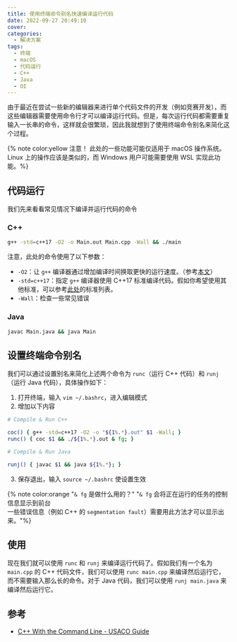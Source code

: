 ```yaml
---
title: 使用终端命令别名快速编译运行代码
date: 2022-09-27 20:49:10
cover:
categories:
  - 解决方案
tags:
  - 终端
  - macOS
  - 代码运行
  - C++
  - Java
  - OI
---
```


由于最近在尝试一些新的编辑器来进行单个代码文件的开发（例如竞赛开发），而这些编辑器需要使用命令行才可以编译运行代码。但是，每次运行代码都需要重复输入一长串的命令，这样就会很繁琐，因此我就想到了使用终端命令别名来简化这个过程。

<!-- more -->

{% note color:yellow 注意！ 此处的一些功能可能仅适用于 macOS 操作系统。Linux 上的操作应该是类似的，而 Windows 用户可能需要使用 WSL 实现此功能。%}

## 代码运行

我们先来看看常见情况下编译并运行代码的命令

### C++

```bash
g++ -std=c++17 -O2 -o Main.out Main.cpp -Wall && ./main
```

注意，此处的命令使用了以下参数：

* `-O2`：让 `g++` 编译器通过增加编译时间换取更快的运行速度。（参考[本文](https://www.rapidtables.com/code/linux/gcc/gcc-o.html)）
* `-std=c++17`：指定 `g++` 编译器使用 C++17 标准编译代码。假如你希望使用其他标准，可以参考[此处](https://www.cubik65536.top/2022-06-22-ChangeCheckAndExplainCppStandards/#切换-C-编译器标准)的标准列表。
* `-Wall`：检查一些常见错误

### Java

```bash
javac Main.java && java Main
```

## 设置终端命令别名

我们可以通过设置别名来简化上述两个命令为 `runc`（运行 C++ 代码）和 `runj`（运行 Java 代码），具体操作如下：

1. 打开终端，输入 `vim ~/.bashrc`，进入编辑模式
2. 增加以下内容

```bash
# Compile & Run C++

coc() { g++ -std=c++17 -O2 -o "${1%.*}.out" $1 -Wall; }
runc() { coc $1 && ./${1%.*}.out & fg; }

# Compile & Run Java

runj() { javac $1 && java ${1%.*}; }
```

3. 保存退出，输入 `source ~/.bashrc` 使设置生效

{% note color:orange "`& fg` 是做什么用的？" "`& fg` 会将正在运行的任务的控制信息显示到前台<br/>一些错误信息（例如 C++ 的 `segmentation fault`）需要用此方法才可以显示出来。"%}

## 使用

现在我们就可以使用 `runc` 和 `runj` 来编译运行代码了。假如我们有一个名为 `main.cpp` 的 C++ 代码文件，我们可以使用 `runc main.cpp` 来编译然后运行它，而不需要输入那么长的命令。对于 Java 代码，我们可以使用 `runj main.java` 来编译然后运行它。

## 参考

- [C++ With the Command Line - USACO Guide](https://usaco.guide/general/cpp-command?lang=cpp)
